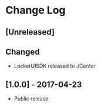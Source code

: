# Change Log

## [Unreleased]

## Changed

- LockerUISDK released to JCenter

## [1.0.0] - 2017-04-23

- Public release
